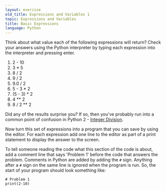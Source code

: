 ```yaml
---
layout: exercise
old_title: Expressions and Variables 1
topic: Expressions and Variables
title: Basic Expressions
language: Python
---
```


Think about what value each of the following expressions will return?
Check your answers using the Python interpreter by typing each expression into
the interpreter and pressing enter.

1. 2 - 10
2. 3 \* 5
3. 8 / 2
4. 9 / 2
5. 9.0 / 2
6. 5 - 3 \* 2
7. (5 - 3) \* 2
8. 4 \*\* 2
9. 8 / 2 \*\* 2

Did any of the results surprise you? If so, then you've probably run
into a common point of confusion in Python 2 - [Integer
Division](http://nbviewer.ipython.org/urls/github.com/ethanwhite/progbio/raw/master/ipynbs/integer-division.ipynb).

Now turn this set of expressions into a program that you can save by
using the editor. For each expression add one line to the editor as part
of a print statement to display the answer to the screen.

To tell someone reading the code what this section of the code is about,
add a comment line that says 'Problem 1' before the code that answers
the problem. Comments in Python are added by adding the `#` sign.
Anything after a `#` sign on the same line is ignored when the program is
run. So, the start of your program should look something like:

    # Problem 1
    print(2-10)

